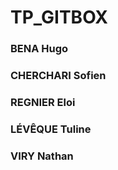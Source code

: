 # TP_GITBOX

### BENA      Hugo
### CHERCHARI Sofien
### REGNIER   Eloi 
### LÉVÊQUE   Tuline
### VIRY      Nathan
